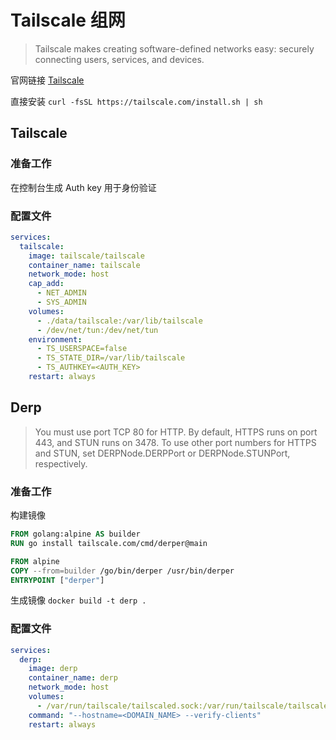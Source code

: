 # Tailscale 组网

> Tailscale makes creating software-defined networks easy: securely connecting users, services, and devices.

官网链接 [Tailscale](https://www.tailscale.com/)

直接安装 `curl -fsSL https://tailscale.com/install.sh | sh`

## Tailscale

### 准备工作

在控制台生成 Auth key 用于身份验证

### 配置文件

```yml title='docker-compose.yml'
services:
  tailscale:
    image: tailscale/tailscale
    container_name: tailscale
    network_mode: host
    cap_add:
      - NET_ADMIN
      - SYS_ADMIN
    volumes:
      - ./data/tailscale:/var/lib/tailscale
      - /dev/net/tun:/dev/net/tun
    environment:
      - TS_USERSPACE=false
      - TS_STATE_DIR=/var/lib/tailscale
      - TS_AUTHKEY=<AUTH_KEY>
    restart: always
```

## Derp

> You must use port TCP 80 for HTTP. By default, HTTPS runs on port 443, and STUN runs on 3478. To use other port numbers for HTTPS and STUN, set DERPNode.DERPPort or DERPNode.STUNPort, respectively.

### 准备工作

构建镜像

```dockerfile title='Dockerfile'
FROM golang:alpine AS builder
RUN go install tailscale.com/cmd/derper@main

FROM alpine
COPY --from=builder /go/bin/derper /usr/bin/derper
ENTRYPOINT ["derper"]
```

生成镜像 `docker build -t derp .`

### 配置文件

```yml title='docker-compose.yml'
services:
  derp:
    image: derp
    container_name: derp
    network_mode: host
    volumes:
      - /var/run/tailscale/tailscaled.sock:/var/run/tailscale/tailscaled.sock
    command: "--hostname=<DOMAIN_NAME> --verify-clients"
    restart: always
```
